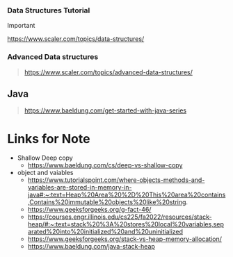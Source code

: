 ### Data Structures Tutorial
> [!IMPORTANT]
> https://www.scaler.com/topics/data-structures/

### Advanced Data structures
> https://www.scaler.com/topics/advanced-data-structures/

## Java
> https://www.baeldung.com/get-started-with-java-series



# Links for Note
- Shallow Deep copy
  - https://www.baeldung.com/cs/deep-vs-shallow-copy
- object and vaiables
  - https://www.tutorialspoint.com/where-objects-methods-and-variables-are-stored-in-memory-in-java#:~:text=Heap%20Area%20%2D%20This%20area%20contains,Contains%20immutable%20objects%20like%20string.
  - https://www.geeksforgeeks.org/g-fact-46/
  - https://courses.engr.illinois.edu/cs225/fa2022/resources/stack-heap/#:~:text=stack%20%3A%20stores%20local%20variables,separated%20into%20initialized%20and%20uninitialized
  - https://www.geeksforgeeks.org/stack-vs-heap-memory-allocation/
  - https://www.baeldung.com/java-stack-heap
